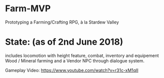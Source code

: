 # Farm-MVP
Prototyping a Farming/Crafting RPG, à la Stardew Valley

# State: (as of 2nd June 2018)
includes locomotion with height feature, combat, inventory and equipement
Wood / Mineral farming and a Vendor NPC through dialogue system.

Gameplay Video: https://www.youtube.com/watch?v=r31c-xM1qII


